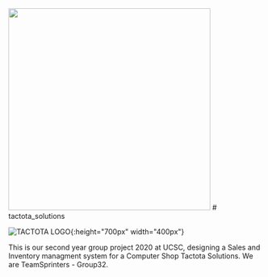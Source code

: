 <img src="https://github.com/demo-project-01/tactota_solutions/blob/master/public/images/logo-s.jpeg" width="400">
# tactota_solutions 

![TACTOTA LOGO](https://github.com/demo-project-01/tactota_solutions/blob/master/public/images/logo-s.jpeg){:height="700px" width="400px"}

This is our second year group project 2020 at UCSC, designing a Sales and Inventory managment system for a Computer Shop Tactota Solutions.
We are TeamSprinters - Group32.

